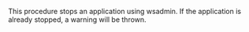 This procedure stops an application using wsadmin. If the application is already stopped, a warning will be thrown.